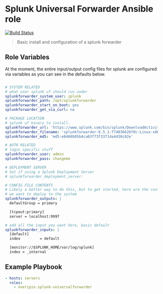 Splunk Universal Forwarder Ansible role
=======================================

[![Build Status](https://travis-ci.org/overipio/splunkuf-ansible.svg?branch=master)](https://travis-ci.org/overipio/splunkuf-ansible)

> Basic install and configuration of a splunk forwarder


Role Variables
--------------

At the moment, the entire input/output config files for splunk are configured via variables as you can see in the defaults below.

```yaml

# SYSTEM RELATED
# what user splunk uf should run under
splunkforwarder_system_user: splunk
splunkforwarder_path: /opt/splunkforwarder
splunkforwarder_start_on_boot: yes
splunkforwarder_get_via_curl: no

# PACKAGE LOCATION
# splunk uf binary to install. 
splunkforwarder_url: 'https://www.splunk.com/bin/splunk/DownloadActivityServlet?architecture=x86_64&platform=linux&version=6.5.1&product=universalforwarder&filename=splunkforwarder-6.5.1-f74036626f0c-Linux-x86_64.tgz&wget=true'
splunkforwarder_filename: 'splunkforwarder-6.5.1-f74036626f0c-Linux-x86_64.tgz'
splunkforwarder_md5: 'md5:e8468b95b4ca03f73f33714a4430c82e'

# AUTH RELATED
# login specific stuff
splunkforwarder_user: admin
splunkforwarder_pass: changeme

# DEPLOYMENT SERVER
# Set if using a Splunk Deployment Server
# splunkforwarder_deployment_server:

# CONFIG FILE CONTENTS
# Likely a better way to do this, but to get started, here are the config files
# we want to deploy to the system
splunkforwarder_outputs: |
  defaultGroup = primary

  [tcpout:primary]
  server = localhost:9997

# add all the input you want here, basic default
splunkforwarder_inputs: |
  [default]
  index         = default

  [monitor://$SPLUNK_HOME/var/log/splunk]
  index = _internal
```


Example Playbook
----------------

```yaml
- hosts: servers
  roles:
    - overipio.splunk-universalforwarder
```
